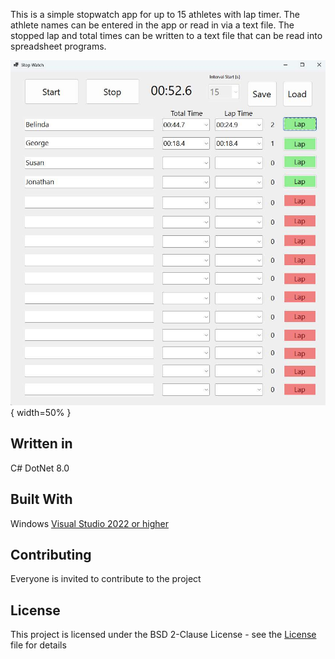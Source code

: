 This is a simple stopwatch app for up to 15 athletes with lap timer. 
The athlete names can be entered in the app or read in via a text file. 
The stopped lap and total times can be written to a text file that can be read into spreadsheet programs.

![Screenshot](WinFormsApp1/Screenshot.jpg) { width=50% }

## Written in
C# DotNet 8.0

## Built With
Windows [Visual Studio 2022 or higher](https://visualstudio.microsoft.com/de/downloads/) <br>

## Contributing
Everyone is invited to contribute to the project
 
## License
This project is licensed under the BSD 2-Clause License - see the [License](License.md) file for details